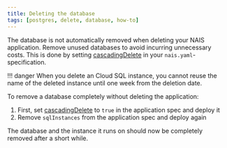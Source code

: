 ```yaml
---
title: Deleting the database
tags: [postgres, delete, database, how-to]
---
```


The database is not automatically removed when deleting your NAIS application. Remove unused databases to avoid incurring unnecessary costs. This is done by setting [cascadingDelete](../../../workloads/application/reference/application-spec.md#gcpsqlinstancescascadingdelete) in your `nais.yaml`-specification.

!!! danger
    When you delete an Cloud SQL instance, you cannot reuse the name of the deleted instance until one week from the deletion date.

To remove a database completely without deleting the application:

1. First, set [cascadingDelete](../../../workloads/application/reference/application-spec.md#gcpsqlinstancescascadingdelete) to `true` in the application spec and deploy it
2. Remove `sqlInstances` from the application spec and deploy again

The database and the instance it runs on should now be completely removed after a short while.
